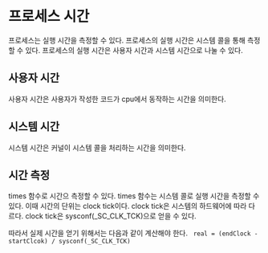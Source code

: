 # 프로세스 시간
프로세스는 실행 시간을 측정할 수 있다. 프로세스의 실행 시간은 시스템 콜을 통해 측정할 수 있다. 프로세스의 실행 시간은 사용자 시간과 시스템 시간으로 나눌 수 있다.


## 사용자 시간
사용자 시간은 사용자가 작성한 코드가 cpu에서 동작하는 시간을 의미한다.

## 시스템 시간
시스템 시간은 커널이 시스템 콜을 처리하는 시간을 의미한다.

## 시간 측정
times 함수로 시간으 측정할 수 있다. times 함수는 시스템 콜로 실행 시간을 측정할 수 있다.
이때 시간의 단위는 clock tick이다. clock tick은 시스템의 하드웨어에 따라 다르다. clock tick은 sysconf(_SC_CLK_TCK)으로 얻을 수 있다.

따라서 실제 시간을 얻기 위해서는 다음과 같이 계산해야 한다.
` real = (endClock - startClcok) / sysconf(_SC_CLK_TCK)`
